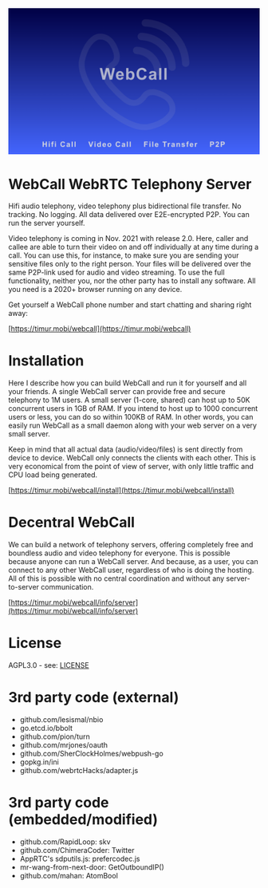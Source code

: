 <div align="center">
  <a href="https://timur.mobi/webcall"><img src="webroot/webcall-logo.png" alt="WebCall"></a>
</div>

# WebCall WebRTC Telephony Server

Hifi audio telephony, video telephony plus bidirectional file transfer.
No tracking. No logging. All data delivered over E2E-encrypted P2P.
You can run the server yourself.

Video telephony is coming in Nov. 2021 with release 2.0. Here, caller and callee are able to turn their video on and off individually at any time during a call. You can use this, for instance, to make sure you are sending your sensitive files only to the right person. Your files will be delivered over the same P2P-link used for audio and video streaming. To use the full functionality, neither you, nor the other party has to install any software. All you need is a 2020+ browser running on any device.

Get yourself a WebCall phone number and start chatting and sharing right away:

[https://timur.mobi/webcall](https://timur.mobi/webcall)

# Installation

Here I describe how you can build WebCall and run it for yourself and all your 
friends. A single WebCall server can provide free and secure telephony to 1M users.
A small server (1-core, shared) can host up to 50K concurrent users in 1GB of RAM.
If you intend to host up to 1000 concurrent users or less, you can do so within
100KB of RAM. In other words, you can easily run WebCall as a small daemon along 
with your web server on a very small server.

Keep in mind that all actual data (audio/video/files) is sent directly from 
device to device. WebCall only connects the clients with each other. This is
very economical from the point of view of server, with only little traffic 
and CPU load being generated.

[https://timur.mobi/webcall/install](https://timur.mobi/webcall/install)

# Decentral WebCall

We can build a network of telephony servers, offering completely free and
boundless audio and video telephony for everyone. This is possible because anyone can
run a WebCall server. And because, as a user, you can connect to any other WebCall user, 
regardless of who is doing the hosting.
All of this is possible with no central coordination and without any server-to-server
communication.

[https://timur.mobi/webcall/info/server](https://timur.mobi/webcall/info/server)


# License

AGPL3.0 - see: [LICENSE](LICENSE)


# 3rd party code (external)

- github.com/lesismal/nbio
- go.etcd.io/bbolt
- github.com/pion/turn
- github.com/mrjones/oauth
- github.com/SherClockHolmes/webpush-go
- gopkg.in/ini
- github.com/webrtcHacks/adapter.js

# 3rd party code (embedded/modified)

- github.com/RapidLoop: skv
- github.com/ChimeraCoder: Twitter
- AppRTC's sdputils.js: prefercodec.js
- mr-wang-from-next-door: GetOutboundIP()
- github.com/mahan: AtomBool

